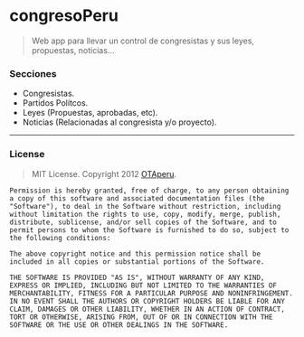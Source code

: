 # congresoPeru

> Web app para llevar un control de congresistas y sus leyes, propuestas, noticias...

### Secciones

 + Congresistas.
 + Partidos Polítcos.
 + Leyes (Propuestas, aprobadas, etc).
 + Noticias (Relacionadas al congresista y/o proyecto).

****

### License

> MIT License. Copyright 2012 [OTAperu](https://github.com/OTAperu).

    Permission is hereby granted, free of charge, to any person obtaining a copy of this software and associated documentation files (the "Software"), to deal in the Software without restriction, including without limitation the rights to use, copy, modify, merge, publish, distribute, sublicense, and/or sell copies of the Software, and to permit persons to whom the Software is furnished to do so, subject to the following conditions:

    The above copyright notice and this permission notice shall be included in all copies or substantial portions of the Software.

    THE SOFTWARE IS PROVIDED "AS IS", WITHOUT WARRANTY OF ANY KIND, EXPRESS OR IMPLIED, INCLUDING BUT NOT LIMITED TO THE WARRANTIES OF MERCHANTABILITY, FITNESS FOR A PARTICULAR PURPOSE AND NONINFRINGEMENT. IN NO EVENT SHALL THE AUTHORS OR COPYRIGHT HOLDERS BE LIABLE FOR ANY CLAIM, DAMAGES OR OTHER LIABILITY, WHETHER IN AN ACTION OF CONTRACT, TORT OR OTHERWISE, ARISING FROM, OUT OF OR IN CONNECTION WITH THE SOFTWARE OR THE USE OR OTHER DEALINGS IN THE SOFTWARE.